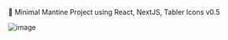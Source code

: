 🔵 Minimal Mantine Project using React, NextJS, Tabler Icons v0.5

![image](https://github.com/vtonu/GraphicDesign_Portfolio/assets/56773210/0f74eff4-f7c7-4fe3-9be1-ab8280a5f9d1)
